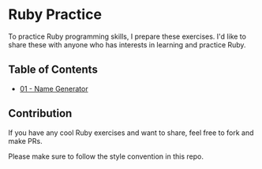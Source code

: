 # Ruby Practice

To practice Ruby programming skills, I prepare these exercises. I'd like to share these with anyone who has interests in learning and practice Ruby.

## Table of Contents


* [01 - Name Generator](01/)

## Contribution

If you have any cool Ruby exercises and want to share, feel free to fork and make PRs.

Please make sure to follow the style convention in this repo.
